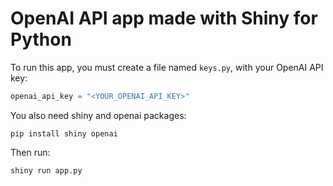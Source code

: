 OpenAI API app made with Shiny for Python
=========================================

To run this app, you must create a file named `keys.py`, with your OpenAI API key:

```py
openai_api_key = "<YOUR_OPENAI_API_KEY>"
```

You also need shiny and openai packages:

```
pip install shiny openai
```

Then run:

```
shiny run app.py
```
